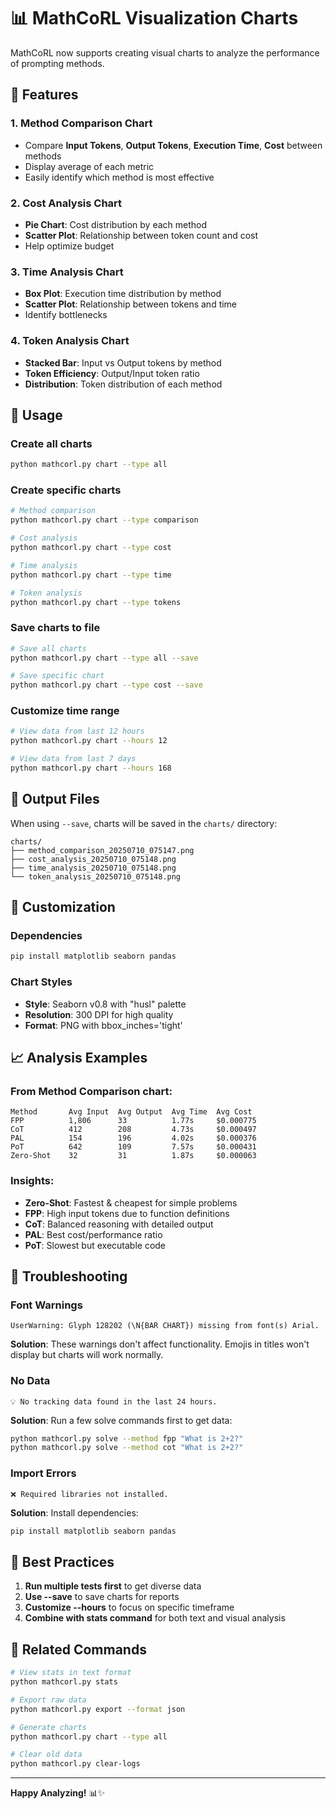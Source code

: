 # 📊 MathCoRL Visualization Charts

MathCoRL now supports creating visual charts to analyze the performance of prompting methods.

## 🎯 **Features**

### **1. Method Comparison Chart**
- Compare **Input Tokens**, **Output Tokens**, **Execution Time**, **Cost** between methods
- Display average of each metric
- Easily identify which method is most effective

### **2. Cost Analysis Chart**
- **Pie Chart**: Cost distribution by each method
- **Scatter Plot**: Relationship between token count and cost
- Help optimize budget

### **3. Time Analysis Chart**
- **Box Plot**: Execution time distribution by method
- **Scatter Plot**: Relationship between tokens and time
- Identify bottlenecks

### **4. Token Analysis Chart**
- **Stacked Bar**: Input vs Output tokens by method
- **Token Efficiency**: Output/Input token ratio
- **Distribution**: Token distribution of each method

## 🚀 **Usage**

### **Create all charts**
```bash
python mathcorl.py chart --type all
```

### **Create specific charts**
```bash
# Method comparison
python mathcorl.py chart --type comparison

# Cost analysis
python mathcorl.py chart --type cost

# Time analysis
python mathcorl.py chart --type time

# Token analysis
python mathcorl.py chart --type tokens
```

### **Save charts to file**
```bash
# Save all charts
python mathcorl.py chart --type all --save

# Save specific chart
python mathcorl.py chart --type cost --save
```

### **Customize time range**
```bash
# View data from last 12 hours
python mathcorl.py chart --hours 12

# View data from last 7 days
python mathcorl.py chart --hours 168
```

## 📁 **Output Files**

When using `--save`, charts will be saved in the `charts/` directory:

```
charts/
├── method_comparison_20250710_075147.png
├── cost_analysis_20250710_075148.png
├── time_analysis_20250710_075148.png
└── token_analysis_20250710_075148.png
```

## 🎨 **Customization**

### **Dependencies**
```bash
pip install matplotlib seaborn pandas
```

### **Chart Styles**
- **Style**: Seaborn v0.8 with "husl" palette
- **Resolution**: 300 DPI for high quality
- **Format**: PNG with bbox_inches='tight'

## 📈 **Analysis Examples**

### **From Method Comparison chart:**
```
Method       Avg Input  Avg Output  Avg Time  Avg Cost
FPP          1,806      33          1.77s     $0.000775
CoT          412        208         4.73s     $0.000497
PAL          154        196         4.02s     $0.000376
PoT          642        109         7.57s     $0.000431
Zero-Shot    32         31          1.87s     $0.000063
```

### **Insights:**
- **Zero-Shot**: Fastest & cheapest for simple problems
- **FPP**: High input tokens due to function definitions
- **CoT**: Balanced reasoning with detailed output
- **PAL**: Best cost/performance ratio
- **PoT**: Slowest but executable code

## 🔧 **Troubleshooting**

### **Font Warnings**
```
UserWarning: Glyph 128202 (\N{BAR CHART}) missing from font(s) Arial.
```
**Solution**: These warnings don't affect functionality. Emojis in titles won't display but charts will work normally.

### **No Data**
```
💡 No tracking data found in the last 24 hours.
```
**Solution**: Run a few solve commands first to get data:
```bash
python mathcorl.py solve --method fpp "What is 2+2?"
python mathcorl.py solve --method cot "What is 2+2?"
```

### **Import Errors**
```
❌ Required libraries not installed.
```
**Solution**: Install dependencies:
```bash
pip install matplotlib seaborn pandas
```

## 🎯 **Best Practices**

1. **Run multiple tests first** to get diverse data
2. **Use --save** to save charts for reports
3. **Customize --hours** to focus on specific timeframe
4. **Combine with stats command** for both text and visual analysis

## 🔗 **Related Commands**

```bash
# View stats in text format
python mathcorl.py stats

# Export raw data
python mathcorl.py export --format json

# Generate charts
python mathcorl.py chart --type all

# Clear old data
python mathcorl.py clear-logs
```

---

**Happy Analyzing!** 📊✨ 